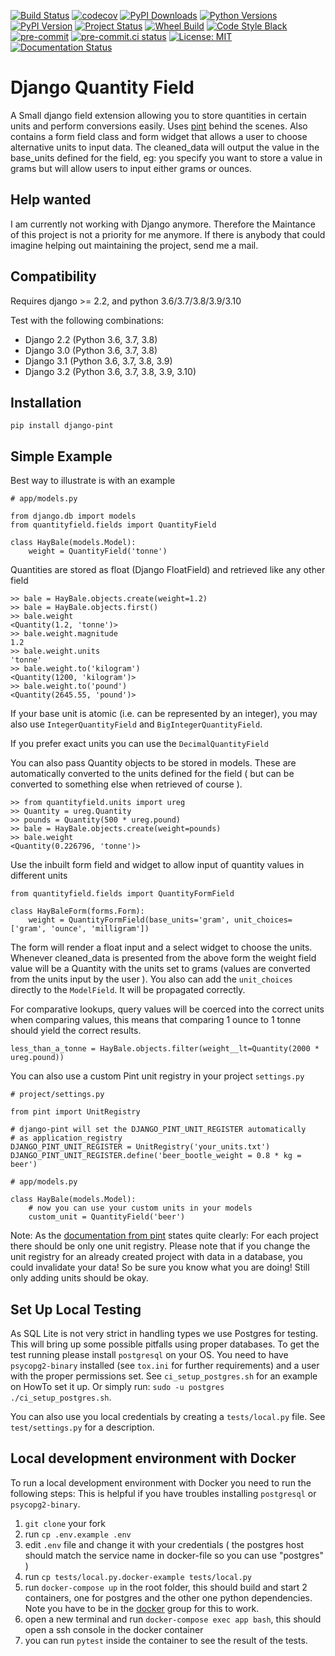 
[![Build Status](https://api.travis-ci.com/CarliJoy/django-pint.svg?branch=master)](https://travis-ci.com/github/CarliJoy/django-pint)
[![codecov](https://codecov.io/gh/CarliJoy/django-pint/branch/master/graph/badge.svg?token=I3M4CLILXE)](https://codecov.io/gh/CarliJoy/django-pint)
[![PyPI Downloads](https://img.shields.io/pypi/dm/django-pint.svg?maxAge=2592000?style=plastic)](https://pypistats.org/packages/django-pint)
[![Python Versions](https://img.shields.io/pypi/pyversions/django-pint.svg)](https://pypi.org/project/django-pint/)
[![PyPI Version](https://img.shields.io/pypi/v/django-pint.svg?maxAge=2592000?style=plastic)](https://pypi.org/project/django-pint/)
[![Project Status](https://img.shields.io/pypi/status/django-pint.svg)](https://pypi.org/project/SyncGitlab2MSProject/)
[![Wheel Build](https://img.shields.io/pypi/wheel/django-pint.svg)](https://pypi.org/project/django-pint/)
[![Code Style Black](https://img.shields.io/badge/code%20style-black-000000.svg)](https://github.com/psf/black)
[![pre-commit](https://img.shields.io/badge/pre--commit-enabled-brightgreen?logo=pre-commit&logoColor=white)](https://github.com/pre-commit/pre-commit)
[![pre-commit.ci status](https://results.pre-commit.ci/badge/github/CarliJoy/django-pint/main.svg)](https://results.pre-commit.ci/latest/github/CarliJoy/django-pint/main)
[![License: MIT](https://img.shields.io/badge/License-MIT-yellow.svg)](https://opensource.org/licenses/MIT)
[![Documentation Status](https://readthedocs.org/projects/django-pint/badge/?version=latest)](https://django-pint.readthedocs.io/en/latest/?badge=latest)

# Django Quantity Field


A Small django field extension allowing you to store quantities in certain units and perform conversions easily. Uses [pint](https://github.com/hgrecco/pint) behind the scenes. Also contains a form field class and form widget that allows a user to choose alternative units to input data. The cleaned_data will output the value in the base_units defined for the field, eg: you specify you want to store a value in grams but will allow users to input either grams or ounces.


## Help wanted
I am currently not working with Django anymore. Therefore the Maintance of this project is not a priority for me anymore.
If there is anybody that could imagine helping out maintaining the project, send me a mail.

## Compatibility


Requires django >= 2.2, and python 3.6/3.7/3.8/3.9/3.10

Test with the following combinations:
* Django 2.2 (Python 3.6, 3.7, 3.8)
* Django 3.0 (Python 3.6, 3.7, 3.8)
* Django 3.1 (Python 3.6, 3.7, 3.8, 3.9)
* Django 3.2 (Python 3.6, 3.7, 3.8, 3.9, 3.10)

## Installation


    pip install django-pint


## Simple Example

Best way to illustrate is with an example

    # app/models.py

    from django.db import models
    from quantityfield.fields import QuantityField

    class HayBale(models.Model):
	    weight = QuantityField('tonne')

Quantities are stored as float (Django FloatField) and retrieved like any other field

    >> bale = HayBale.objects.create(weight=1.2)
    >> bale = HayBale.objects.first()
	>> bale.weight
	<Quantity(1.2, 'tonne')>
	>> bale.weight.magnitude
	1.2
	>> bale.weight.units
	'tonne'
	>> bale.weight.to('kilogram')
	<Quantity(1200, 'kilogram')>
	>> bale.weight.to('pound')
	<Quantity(2645.55, 'pound')>

If your base unit is atomic (i.e. can be represented by an integer), you may also use `IntegerQuantityField` and `BigIntegerQuantityField`.

If you prefer exact units you can use the `DecimalQuantityField`

You can also pass Quantity objects to be stored in models. These are automatically converted to the units defined for the field
( but can be converted to something else when retrieved of course ).

    >> from quantityfield.units import ureg
    >> Quantity = ureg.Quantity
    >> pounds = Quantity(500 * ureg.pound)
    >> bale = HayBale.objects.create(weight=pounds)
    >> bale.weight
    <Quantity(0.226796, 'tonne')>

Use the inbuilt form field and widget to allow input of quantity values in different units

    from quantityfield.fields import QuantityFormField

    class HayBaleForm(forms.Form):
        weight = QuantityFormField(base_units='gram', unit_choices=['gram', 'ounce', 'milligram'])

The form will render a float input and a select widget to choose the units.
Whenever cleaned_data is presented from the above form the weight field value will be a
Quantity with the units set to grams (values are converted from the units input by the user ).
You also can add the `unit_choices` directly to the `ModelField`. It will be propagated
correctly.

For comparative lookups, query values will be coerced into the correct units when comparing values,
this means that comparing 1 ounce to 1 tonne should yield the correct results.

    less_than_a_tonne = HayBale.objects.filter(weight__lt=Quantity(2000 * ureg.pound))

You can also use a custom Pint unit registry in your project `settings.py`

    # project/settings.py

    from pint import UnitRegistry

    # django-pint will set the DJANGO_PINT_UNIT_REGISTER automatically
    # as application_registry
    DJANGO_PINT_UNIT_REGISTER = UnitRegistry('your_units.txt')
    DJANGO_PINT_UNIT_REGISTER.define('beer_bootle_weight = 0.8 * kg = beer')

    # app/models.py

    class HayBale(models.Model):
        # now you can use your custom units in your models
        custom_unit = QuantityField('beer')

Note: As the [documentation from pint](https://pint.readthedocs.io/en/latest/tutorial.html#using-pint-in-your-projects)
states quite clearly: For each project there should be only one unit registry.
Please note that if you change the unit registry for an already created project with
data in a database, you could invalidate your data! So be sure you know what you are
doing!
Still only adding units should be okay.

## Set Up Local Testing
As SQL Lite is not very strict in handling types we use Postgres for testing.
This will bring up some possible pitfalls using proper databases.
To get the test running please install `postgresql` on your OS.
You need to have `psycopg2-binary` installed (see `tox.ini` for further requirements)
and a user with the proper permissions set. See `ci_setup_postgres.sh`
for an example on HowTo set it up. Or simply run:
`sudo -u postgres ./ci_setup_postgres.sh`.

You can also use you local credentials by creating a `tests/local.py` file.
See `test/settings.py` for a description.


## Local development environment with Docker

To run a local development environment with Docker you need to run the following steps:
This is helpful if you have troubles installing `postgresql` or `psycopg2-binary`.

1. `git clone` your fork
2. run `cp .env.example .env`
3. edit `.env` file and change it with your credentials ( the postgres host should match the service name in docker-file so you can use "postgres" )
4. run `cp tests/local.py.docker-example tests/local.py`
5. run `docker-compose up` in the root folder, this should build and start 2 containers, one for postgres and the other one python dependencies. Note you have to be in the [docker](https://stackoverflow.com/a/47078951/3813064) group for this to work.
6. open a new terminal and run `docker-compose exec app bash`, this should open a ssh console in the docker container
7. you can run `pytest` inside the container to see the result of the tests.
